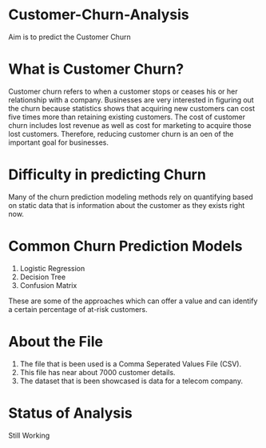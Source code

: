# Customer-Churn-Analysis
Aim is to predict the Customer Churn

# What is Customer Churn?
Customer churn refers to when a customer stops or ceases his or her relationship with a company. Businesses are very interested in figuring out the churn because statistics shows that acquiring new customers can cost five times more than retaining existing customers. The cost of customer churn includes lost revenue as well as cost for marketing to acquire those lost customers. Therefore, reducing customer churn is an oen of the important goal for businesses.

# Difficulty in predicting Churn
Many of the churn prediction modeling methods rely on quantifying based on static data that is information about the customer as they exists right now.

# Common Churn Prediction Models
1. Logistic Regression
2. Decision Tree
3. Confusion Matrix

These are some of the approaches which can offer a value and can identify a certain percentage of at-risk customers.

# About the File
1. The file that is been used is a Comma Seperated Values File (CSV). 
2. This file has near about 7000 customer details.
3. The dataset that is been showcased is data for a telecom company.

# Status of Analysis
Still Working
